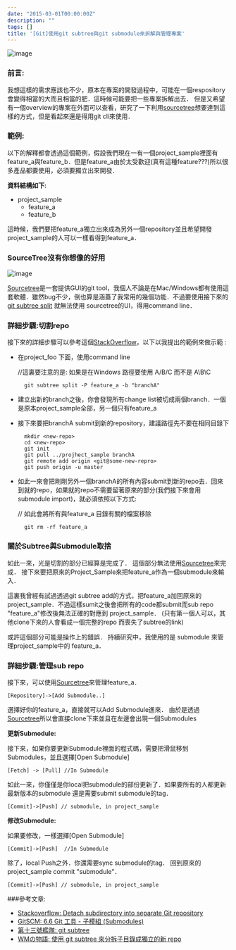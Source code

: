 ```yaml
---
date: "2015-03-01T00:00:00Z"
description: ""
tags: []
title: '[Git]使用git subtree與git submodule來拆解與管理專案'
---
```


![image](http://git-scm.com/images/logo@2x.png)


### 前言:

我想這樣的需求應該也不少，原本在專案的開發過程中，可能在一個respository會變得相當的大而且相當的肥．這時候可能要把一些專案拆解出去． 但是又希望有一個overview的專案在外面可以查看，研究了一下利用[sourcetree](http://www.sourcetreeapp.com/)想要達到這樣的方式，但是看起來還是得用git cli來使用．



### 範例: 

以下的解釋都會透過這個範例，假設我們現在一有一個project_sample裡面有feature_a與feature_b．但是feature_a由於太受歡迎(真有這種feature???)所以很多產品都要使用，必須要獨立出來開發．

**資料結構如下:**

- project_sample
    - feature_a
    - feature_b

這時候，我們要把feature_a獨立出來成為另外一個repository並且希望開發project_sample的人可以一樣看得到feature_a．


### SourceTree沒有你想像的好用

![image](http://www.sourcetreeapp.com/images/logoSourceTree.png)

[Sourcetree](http://www.sourcetreeapp.com/)是一套提供GUI的git tool，我個人不論是在Mac/Windows都有使用這套軟體．雖然bug不少，倒也算是涵蓋了我常用的幾個功能．不過要使用接下來的 [git subtree split](https://help.github.com/articles/splitting-a-subfolder-out-into-a-new-repository/) 就無法使用 sourcetree的UI，得用command line．


### 詳細步驟:切割repo

接下來的詳細步驟可以參考這個[StackOverflow](http://stackoverflow.com/questions/359424/detach-subdirectory-into-separate-git-repository/17864475#17864475)，以下以我提出的範例來做示範 :

- 在project_foo 下面，使用command line

    //這裏要注意的是: 如果是在Windows 路徑要使用 A/B/C 而不是 A\B\C
    
        git subtree split -P feature_a -b "branchA"

- 建立出新的branch之後，你會發現所有change list被切成兩個branch．一個是原本project_sample全部，另一個只有feature_a
- 接下來要把branchA submit到新的repository，建議路徑先不要在相同目錄下


        mkdir <new-repo>
        cd <new-repo>
        git init
        git pull ../projhect_sample branchA
        git remote add origin <git@some-new-repro>
        git push origin -u master
    
- 如此一來會把剛剛另外一個branchA的所有內容submit到新的repo去．回來到就的repo，如果就的repo不需要留著原來的部分(我們接下來會用submodule import)，就必須依照以下方式:

    // 如此會將所有與feature_a 目錄有關的檔案移除
    
        git rm -rf feature_a


### 關於Subtree與Submodule取捨

如此一來，光是切割的部分已經算是完成了． 這個部分無法使用[Sourcetree](http://www.sourcetreeapp.com/)來完成．  接下來要把原來的Project_Sample來把feature_a作為一個submodule來輸入．

這裏我曾經有試過透過git subtree add的方式，把feature_a加回原來的project_sample．不過這樣sumit之後會把所有的code都submit而sub repo "feature_a"修改後無法正確的對應到 project_sample． (只有第一個人可以，其他clone下來的人會看成一個完整的repo 而喪失了subtree的link)

或許這個部分可能是操作上的錯誤． 持續研究中，我使用的是 submodule 來管理project_sample中的 feature_a．


### 詳細步驟:管理sub repo

接下來，可以使用[Sourcetree](http://www.sourcetreeapp.com/)來管理feature_a．

    [Repository]->[Add Submodule..] 

選擇好你的feature_a，直接就可以Add Submodule進來． 由於是透過[Sourcetree](http://www.sourcetreeapp.com/)所以會直接clone下來並且在左邊會出現一個Submodules

**更新Submodule:**

接下來，如果你要更新Submodule裡面的程式碼，需要把滑鼠移到Submodules，並且選擇[Open Submodule]

    [Fetch] -> [Pull] //In Submodule

如此一來，你僅僅是你local把submodule的部份更新了．如果要所有的人都更新最新版本的submodule 還是需要submit submodule的tag．

    [Commit]->[Push] // submodule, in project_sample

**修改Submodule:**

如果要修改，一樣選擇[Open Submodule]

    [Commit]->[Push]  //In Submodule

除了，local Push之外．你還需要sync submodule的tag． 回到原來的 project_sample commit "submodule"．

    [Commit]->[Push] // submodule, in project_sample


###參考文章:

- [Stackoverflow: Detach subdirectory into separate Git repository](http://stackoverflow.com/questions/359424/detach-subdirectory-into-separate-git-repository/17864475#17864475)
- [GitSCM: 6.6 Git 工具 - 子模組 (Submodules)](http://git-scm.com/book/zh-tw/v1/Git-%E5%B7%A5%E5%85%B7-%E5%AD%90%E6%A8%A1%E7%B5%84-Submodules)
- [第十三號艦隊: git subtree](http://hungmingwu-blog.logdown.com/posts/178731-git-subtree)
- [WMの物語: 使用 git subtree 來分拆子目錄成獨立的新 repo](http://blog.kidwm.net/341)
